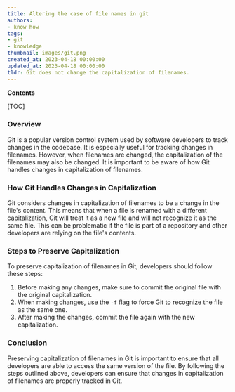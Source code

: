 ```yaml
---
title: Altering the case of file names in git
authors:
- know_how
tags:
- git
- knowledge
thumbnail: images/git.png
created_at: 2023-04-18 00:00:00
updated_at: 2023-04-18 00:00:00
tldr: Git does not change the capitalization of filenames.
---
```


**Contents**

[TOC]

### Overview

Git is a popular version control system used by software developers to track changes in the codebase. It is especially useful for tracking changes in filenames. However, when filenames are changed, the capitalization of the filenames may also be changed. It is important to be aware of how Git handles changes in capitalization of filenames.

### How Git Handles Changes in Capitalization

Git considers changes in capitalization of filenames to be a change in the file's content. This means that when a file is renamed with a different capitalization, Git will treat it as a new file and will not recognize it as the same file. This can be problematic if the file is part of a repository and other developers are relying on the file's contents.

### Steps to Preserve Capitalization

To preserve capitalization of filenames in Git, developers should follow these steps:

1. Before making any changes, make sure to commit the original file with the original capitalization.
2. When making changes, use the `-f` flag to force Git to recognize the file as the same one.
3. After making the changes, commit the file again with the new capitalization.

### Conclusion

Preserving capitalization of filenames in Git is important to ensure that all developers are able to access the same version of the file. By following the steps outlined above, developers can ensure that changes in capitalization of filenames are properly tracked in Git.
